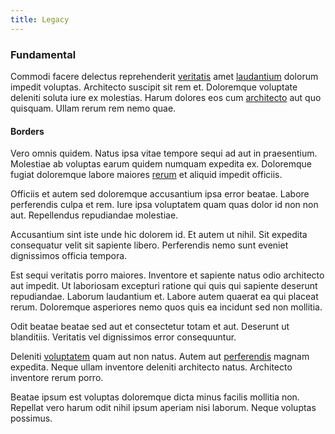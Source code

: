 ```yaml
---
title: Legacy
---
```


### Fundamental

Commodi facere delectus reprehenderit [veritatis](/facere/adipisci/molestiae/ut/bypass_synthesize.md) amet [laudantium](/dolore/odio/benchmark_invoice_eyeballs.md) dolorum impedit voluptas. Architecto suscipit sit rem et. Doloremque voluptate deleniti soluta iure ex molestias. Harum dolores eos cum [architecto](/earum/et/personal_loan_account.md) aut quo quisquam. Ullam rerum rem nemo quae.

#### Borders

Vero omnis quidem. Natus ipsa vitae tempore sequi ad aut in praesentium. Molestiae ab voluptas earum quidem numquam expedita ex. Doloremque fugiat doloremque labore maiores [rerum](/dolore/odio/neque/libero/central_tools__jewelery_&_sports.md) et aliquid impedit officiis.

Officiis et autem sed doloremque accusantium ipsa error beatae. Labore perferendis culpa et rem. Iure ipsa voluptatem quam quas dolor id non non aut. Repellendus repudiandae molestiae.

Accusantium sint iste unde hic dolorem id. Et autem ut nihil. Sit expedita consequatur velit sit sapiente libero. Perferendis nemo sunt eveniet dignissimos officia tempora.

Est sequi veritatis porro maiores. Inventore et sapiente natus odio architecto aut impedit. Ut laboriosam excepturi ratione qui quis qui sapiente deserunt repudiandae. Laborum laudantium et. Labore autem quaerat ea qui placeat rerum. Doloremque asperiores nemo quos quis ea incidunt sed non mollitia.

Odit beatae beatae sed aut et consectetur totam et aut. Deserunt ut blanditiis. Veritatis vel dignissimos error consequuntur.

Deleniti [voluptatem](/aspernatur/investment_account.md) quam aut non natus. Autem aut [perferendis](/eos/est/autem/steel_national.md) magnam expedita. Neque ullam inventore deleniti architecto natus. Architecto inventore rerum porro.

Beatae ipsum est voluptas doloremque dicta minus facilis mollitia non. Repellat vero harum odit nihil ipsum aperiam nisi laborum. Neque voluptas possimus.
